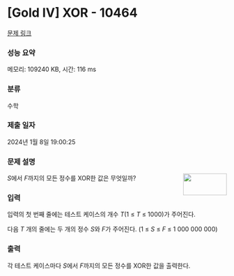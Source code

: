 # [Gold IV] XOR - 10464 

[문제 링크](https://www.acmicpc.net/problem/10464) 

### 성능 요약

메모리: 109240 KB, 시간: 116 ms

### 분류

수학

### 제출 일자

2024년 1월 8일 19:00:25

### 문제 설명

<p><img alt="" src="" style="float:right; height:50px; width:100px"> <em>S</em>에서 <em>F</em>까지의 모든 정수를 XOR한 값은 무엇일까?</p>

### 입력 

 <p>입력의 첫 번째 줄에는 테스트 케이스의 개수 <em>T</em>(1 ≤ <em>T</em> ≤ 1000)가 주어진다.</p>

<p>다음 <em>T</em> 개의 줄에는 두 개의 정수 <em>S</em>와 <em>F</em>가 주어진다. (1 ≤ <em>S</em> ≤ <em>F</em> ≤ 1 000 000 000)</p>

### 출력 

 <p>각 테스트 케이스마다 <em>S</em>에서 <em>F</em>까지의 모든 정수를 XOR한 값을 출력한다.</p>

